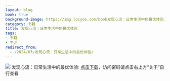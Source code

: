 ```yaml
---
layout: blog
book: true
background-image: https://img.locyoo.com/book发现心流：日常生活中的最优体验.jpg
category: 书籍
title: 发现心流：日常生活中的最优体验
tags:
- 书籍
- 生活
redirect_from:
  - /2024/03/发现心流：日常生活中的最优体验/
---
```

![](https://img.locyoo.com/book发现心流：日常生活中的最优体验.jpg)
发现心流：日常生活中的最优体验: <a name = "ref1" href="https://url18.ctfile.com/f/50983618-1320273595-f3def8?p=3619">点击下载</a>，访问密码请点击右上方“关于”自行查看